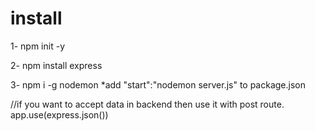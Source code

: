# install

1- npm init -y

2- npm install express

3- npm i -g nodemon
*add "start":"nodemon server.js" to package.json

//if you want to accept data in backend then use it with post route.
app.use(express.json())

